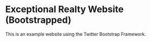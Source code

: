 # Exceptional Realty Website (Bootstrapped)

This is an example website using the Twitter Bootstrap Framework.